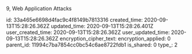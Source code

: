 9, Web Application Attacks

id: 33a465e6698d4fac9c4f8149b7813316
created_time: 2020-09-13T15:28:26.362Z
updated_time: 2020-09-13T15:28:26.401Z
user_created_time: 2020-09-13T15:28:26.362Z
user_updated_time: 2020-09-13T15:28:26.362Z
encryption_cipher_text: 
encryption_applied: 0
parent_id: 11994c7ba7854cc0bc54c6ae8722fdb1
is_shared: 0
type_: 2